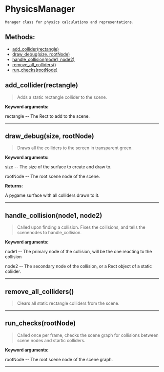 # PhysicsManager 
 ```
 Manager class for physics calculations and representations. 
```
## Methods: 
* [add_collider(rectangle)](#add_collider) 
* [draw_debug(size, rootNode)](#draw_debug) 
* [handle_collision(node1, node2)](#handle_collision) 
* [remove_all_colliders()](#remove_all_colliders) 
* [run_checks(rootNode)](#run_checks) 
<div id="add_collider"></div>

## add_collider(rectangle) 

  

 > Adds a static rectangle collider to the scene.

 

 **Keyword arguments:**

 rectangle -- The Rect to add to the scene. 

 --- 
<div id="draw_debug"></div>

## draw_debug(size, rootNode) 

  

 > Draws all the colliders to the screen in transparent green.

 

 **Keyword arguments:**

 size -- The size of the surface to create and draw to.

 rootNode -- The root scene node of the scene.

 

 **Returns:**

 A pygame surface with all colliders drawn to it. 

 --- 
<div id="handle_collision"></div>

## handle_collision(node1, node2) 

  

 > Called upon finding a collision. Fixes the collisions, and tells the scenenodes to handle_collision.

 

 **Keyword arguments:**

 node1 -- The primary node of the collision, will be the one reacting to the collision

 node2 -- The secondary node of the collision, or a Rect object of a static coliider. 

 --- 
<div id="remove_all_colliders"></div>

## remove_all_colliders() 

  

 > Clears all static rectangle colliders from the scene. 

 --- 
<div id="run_checks"></div>

## run_checks(rootNode) 

  

 > Called once per frame, checks the scene graph for collisions between scene nodes and startic colliders.

 

 **Keyword arguments:**

 rootNode -- The root scene node of the scene graph. 

 --- 
